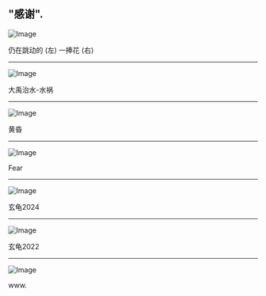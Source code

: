 ## "感谢".

![Image](https://suguan.nua.edu.cn/nypic/public/32505a96-cd44-4b86-a803-1d89ff882bd4.jpg)
<!--
![Image](https://github.com/user-attachments/assets/8a03cd53-376e-4f68-941c-4ef5b25bb15c)
-->

仍在跳动的 (左)
一捧花 (右)

---

![Image](https://suguan.nua.edu.cn/nypic/public/7e6d30ef-3751-404a-85f7-82b2b532ad9c.jpg)
<!--
![Image](https://github.com/user-attachments/assets/535e0b7d-2ddc-4080-a65e-2d6844520288)
-->

大禹治水-水祸

---

![Image](https://suguan.nua.edu.cn/nypic/public/c9fdb596-3d49-4046-94cc-716708ea6577.jpg)
<!--
![Image](https://github.com/user-attachments/assets/87669f47-1a6b-49e1-9b47-03b0ca911ec5)
-->

黄昏

---

![Image](https://suguan.nua.edu.cn/nypic/public/0277c2cc-ea47-4e53-8b20-7a8169b60837.jpg)
<!--
![Image](https://github.com/user-attachments/assets/90e09350-5d5c-4274-80a2-9cc27862197f)
-->

Fear

---

![Image](https://suguan.nua.edu.cn/nypic/public/4e2f3727-b81a-4bdf-ad6a-b14d35263257.jpg)
<!--
![Image](https://github.com/user-attachments/assets/5843cd40-b7be-442b-a114-2f50f6c22ccb)
-->

玄龟2024

---

![Image](https://suguan.nua.edu.cn/nypic/public/d6a1a668-1444-40da-8229-1b1d967067b0.jpg)
<!--
![Image](https://github.com/user-attachments/assets/ce5989c9-c5cb-4ed6-ab7e-d15fb66a5ae8)
-->

玄龟2022

---

![Image](https://suguan.nua.edu.cn/nypic/public/73b6d5ca-5515-4b09-90c7-7c5be61ce610.jpg)
<!--
![Image](https://github.com/user-attachments/assets/c93ddd4c-7268-40f1-a8e5-ad81e97d4c93)
-->

www.